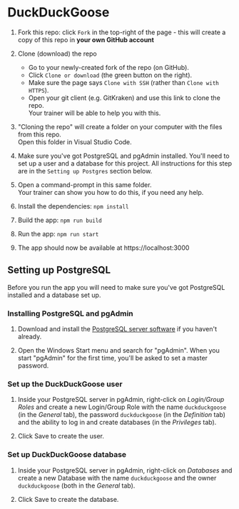 # DuckDuckGoose

1. Fork this repo: click `Fork` in the top-right of the page - this will create a copy of this repo in **your own GitHub account**

1. Clone (download) the repo
    * Go to your newly-created fork of the repo (on GitHub).
    * Click `Clone or download` (the green button on the right).
    * Make sure the page says `Clone with SSH` (rather than `Clone with HTTPS`).
    * Open your git client (e.g. GitKraken) and use this link to clone the repo.  
      Your trainer will be able to help you with this.

1. "Cloning the repo" will create a folder on your computer with the files from this repo.  
   Open this folder in  Visual Studio Code.

1. Make sure you've got PostgreSQL and pgAdmin installed. You'll need to set up a user and a database for this project.
   All instructions for this step are in the `Setting up Postgres` section below.

1. Open a command-prompt in this same folder.  
   Your trainer can show you how to do this, if you need any help.

1. Install the dependencies:
`npm install`

1. Build the app:
`npm run build`

1.  Run the app:
`npm run start`

1. The app should now be available at https://localhost:3000

## Setting up PostgreSQL

Before you run the app you will need to make sure you've got PostgreSQL installed and a database set up.

### Installing PostgreSQL and pgAdmin

1. Download and install the [PostgreSQL server software](https://www.enterprisedb.com/downloads/postgres-postgresql-downloads) if you haven't already.

1. Open the Windows Start menu and search for "pgAdmin". When you start "pgAdmin" for the first time, you'll be asked to set a master password.

### Set up the DuckDuckGoose user

1. Inside your PostgreSQL server in pgAdmin, right-click on *Login/Group Roles* and create a new Login/Group Role with the name `duckduckgoose` (in the *General* tab), the password `duckduckgoose` (in the *Definition* tab) and the ability to log in and create databases (in the *Privileges* tab).

1. Click Save to create the user.

### Set up DuckDuckGoose database

1. Inside your PostgreSQL server in pgAdmin, right-click on *Databases* and create a new Database with the name `duckduckgoose` and the owner `duckduckgoose` (both in the *General* tab).

1. Click Save to create the database.
